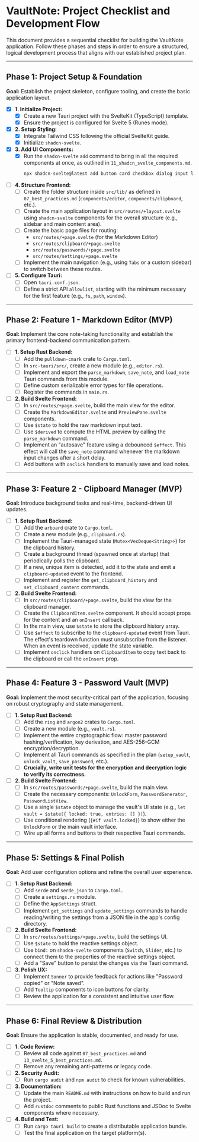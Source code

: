# VaultNote: Project Checklist and Development Flow

This document provides a sequential checklist for building the VaultNote application. Follow these phases and steps in order to ensure a structured, logical development process that aligns with our established project plan.

---

## Phase 1: Project Setup & Foundation

**Goal:** Establish the project skeleton, configure tooling, and create the basic application layout.

-   [x] **1. Initialize Project:**
    -   [x] Create a new Tauri project with the SvelteKit (TypeScript) template.
    -   [x] Ensure the project is configured for Svelte 5 (Runes mode).

-   [x] **2. Setup Styling:**
    -   [x] Integrate Tailwind CSS following the official SvelteKit guide.
    -   [x] Initialize `shadcn-svelte`.

-   [x] **3. Add UI Components:**
    -   [x] Run the `shadcn-svelte` `add` command to bring in all the required components at once, as outlined in `11_shadcn_svelte_components.md`.
        ```bash
        npx shadcn-svelte@latest add button card checkbox dialog input label scroll-area select separator slider sonner switch tabs textarea
        ```

-   [ ] **4. Structure Frontend:**
    -   [ ] Create the folder structure inside `src/lib/` as defined in `07_best_practices.md` (`components/editor`, `components/clipboard`, etc.).
    -   [ ] Create the main application layout in `src/routes/+layout.svelte` using `shadcn-svelte` components for the overall structure (e.g., sidebar and main content area).
    -   [ ] Create the basic page files for routing:
        -   `src/routes/+page.svelte` (for the Markdown Editor)
        -   `src/routes/clipboard/+page.svelte`
        -   `src/routes/passwords/+page.svelte`
        -   `src/routes/settings/+page.svelte`
    -   [ ] Implement the main navigation (e.g., using `Tabs` or a custom sidebar) to switch between these routes.

-   [ ] **5. Configure Tauri:**
    -   [ ] Open `tauri.conf.json`.
    -   [ ] Define a strict API `allowlist`, starting with the minimum necessary for the first feature (e.g., `fs`, `path`, `window`).

---

## Phase 2: Feature 1 - Markdown Editor (MVP)

**Goal:** Implement the core note-taking functionality and establish the primary frontend-backend communication pattern.

-   [ ] **1. Setup Rust Backend:**
    -   [ ] Add the `pulldown-cmark` crate to `Cargo.toml`.
    -   [ ] In `src-tauri/src/`, create a new module (e.g., `editor.rs`).
    -   [ ] Implement and export the `parse_markdown`, `save_note`, and `load_note` Tauri commands from this module.
    -   [ ] Define custom serializable error types for file operations.
    -   [ ] Register the commands in `main.rs`.

-   [ ] **2. Build Svelte Frontend:**
    -   [ ] In `src/routes/+page.svelte`, build the main view for the editor.
    -   [ ] Create the `MarkdownEditor.svelte` and `PreviewPane.svelte` components.
    -   [ ] Use `$state` to hold the raw markdown input text.
    -   [ ] Use `$derived` to compute the HTML preview by calling the `parse_markdown` command.
    -   [ ] Implement an "autosave" feature using a debounced `$effect`. This effect will call the `save_note` command whenever the markdown input changes after a short delay.
    -   [ ] Add buttons with `onclick` handlers to manually save and load notes.

---

## Phase 3: Feature 2 - Clipboard Manager (MVP)

**Goal:** Introduce background tasks and real-time, backend-driven UI updates.

-   [ ] **1. Setup Rust Backend:**
    -   [ ] Add the `arboard` crate to `Cargo.toml`.
    -   [ ] Create a new module (e.g., `clipboard.rs`).
    -   [ ] Implement the Tauri-managed state (`Mutex<VecDeque<String>>`) for the clipboard history.
    -   [ ] Create a background thread (spawned once at startup) that periodically polls the clipboard.
    -   [ ] If a new, unique item is detected, add it to the state and emit a `clipboard-updated` event to the frontend.
    -   [ ] Implement and register the `get_clipboard_history` and `set_clipboard_content` commands.

-   [ ] **2. Build Svelte Frontend:**
    -   [ ] In `src/routes/clipboard/+page.svelte`, build the view for the clipboard manager.
    -   [ ] Create the `ClipboardItem.svelte` component. It should accept props for the content and an `onInsert` callback.
    -   [ ] In the main view, use `$state` to store the clipboard history array.
    -   [ ] Use `$effect` to subscribe to the `clipboard-updated` event from Tauri. The effect's teardown function must unsubscribe from the listener. When an event is received, update the state variable.
    -   [ ] Implement `onclick` handlers on `ClipboardItem` to copy text back to the clipboard or call the `onInsert` prop.

---

## Phase 4: Feature 3 - Password Vault (MVP)

**Goal:** Implement the most security-critical part of the application, focusing on robust cryptography and state management.

-   [ ] **1. Setup Rust Backend:**
    -   [ ] Add the `ring` and `argon2` crates to `Cargo.toml`.
    -   [ ] Create a new module (e.g., `vault.rs`).
    -   [ ] Implement the entire cryptographic flow: master password hashing/verification, key derivation, and AES-256-GCM encryption/decryption.
    -   [ ] Implement all Tauri commands as specified in the plan (`setup_vault`, `unlock_vault`, `save_password`, etc.).
    -   [ ] **Crucially, write unit tests for the encryption and decryption logic to verify its correctness.**

-   [ ] **2. Build Svelte Frontend:**
    -   [ ] In `src/routes/passwords/+page.svelte`, build the main view.
    -   [ ] Create the necessary components: `UnlockForm`, `PasswordGenerator`, `PasswordListView`.
    -   [ ] Use a single `$state` object to manage the vault's UI state (e.g., `let vault = $state({ locked: true, entries: [] })`).
    -   [ ] Use conditional rendering (`{#if vault.locked}`) to show either the `UnlockForm` or the main vault interface.
    -   [ ] Wire up all forms and buttons to their respective Tauri commands.

---

## Phase 5: Settings & Final Polish

**Goal:** Add user configuration options and refine the overall user experience.

-   [ ] **1. Setup Rust Backend:**
    -   [ ] Add `serde` and `serde_json` to `Cargo.toml`.
    -   [ ] Create a `settings.rs` module.
    -   [ ] Define the `AppSettings` struct.
    -   [ ] Implement `get_settings` and `update_settings` commands to handle reading/writing the settings from a JSON file in the app's config directory.

-   [ ] **2. Build Svelte Frontend:**
    -   [ ] In `src/routes/settings/+page.svelte`, build the settings UI.
    -   [ ] Use `$state` to hold the reactive settings object.
    -   [ ] Use `bind:` on `shadcn-svelte` components (`Switch`, `Slider`, etc.) to connect them to the properties of the reactive settings object.
    -   [ ] Add a "Save" button to persist the changes via the Tauri command.

-   [ ] **3. Polish UX:**
    -   [ ] Implement `Sonner` to provide feedback for actions like "Password copied" or "Note saved".
    -   [ ] Add `Tooltip` components to icon buttons for clarity.
    -   [ ] Review the application for a consistent and intuitive user flow.

---

## Phase 6: Final Review & Distribution

**Goal:** Ensure the application is stable, documented, and ready for use.

-   [ ] **1. Code Review:**
    -   [ ] Review all code against `07_best_practices.md` and `13_svelte_5_best_practices.md`.
    -   [ ] Remove any remaining anti-patterns or legacy code.
-   [ ] **2. Security Audit:**
    -   [ ] Run `cargo audit` and `npm audit` to check for known vulnerabilities.
-   [ ] **3. Documentation:**
    -   [ ] Update the main `README.md` with instructions on how to build and run the project.
    -   [ ] Add `rustdoc` comments to public Rust functions and JSDoc to Svelte components where necessary.
-   [ ] **4. Build and Test:**
    -   [ ] Run `cargo tauri build` to create a distributable application bundle.
    -   [ ] Test the final application on the target platform(s).

